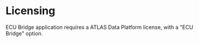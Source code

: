# Licensing

ECU Bridge application requires a ATLAS Data Platform license, with a "ECU Bridge" option. 